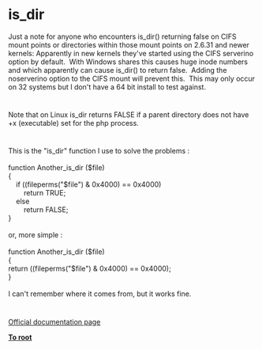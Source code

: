 # is_dir




<div class="phpcode"><span class="html">
Just a note for anyone who encounters is_dir() returning false on CIFS mount points or directories within those mount points on 2.6.31 and newer kernels: Apparently in new kernels they&apos;ve started using the CIFS serverino option by default.&#xA0; With Windows shares this causes huge inode numbers and which apparently can cause is_dir() to return false.&#xA0; Adding the noserverino option to the CIFS mount will prevent this.&#xA0; This may only occur on 32 systems but I don&apos;t have a 64 bit install to test against.</span>
</div>
  

#


<div class="phpcode"><span class="html">
Note that on Linux is_dir returns FALSE if a parent directory does not have +x (executable) set for the php process.</span>
</div>
  

#


<div class="phpcode"><span class="html">
This is the &quot;is_dir&quot; function I use to solve the problems :<br><br>function Another_is_dir ($file)<br>{<br>&#xA0; &#xA0; if ((fileperms(&quot;$file&quot;) &amp; 0x4000) == 0x4000)<br>&#xA0; &#xA0; &#xA0; &#xA0; return TRUE;<br>&#xA0; &#xA0; else<br>&#xA0; &#xA0; &#xA0; &#xA0; return FALSE;<br>}<br><br>or, more simple :<br><br>function Another_is_dir ($file)<br>{ <br>return ((fileperms(&quot;$file&quot;) &amp; 0x4000) == 0x4000);<br>}<br><br>I can&apos;t remember where it comes from, but it works fine.</span>
</div>
  

#

[Official documentation page](https://www.php.net/manual/en/function.is-dir.php)

**[To root](/README.md)**
